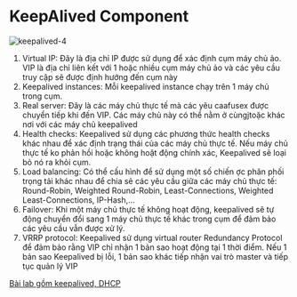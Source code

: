 # KeepAlived Component

![keepalived-4](https://user-images.githubusercontent.com/54473576/226542074-a6601e3c-8036-4816-b192-6d7c477ed3b8.png)

1. Virtual IP: Đây là địa chỉ IP được sử dụng để xác định cụm máy chủ ảo. VIP là địa chỉ liên kết với 1 hoặc nhiều cụm máy chủ ảo và các yêu cầu truy cập sẽ được định hướng đến cụm này
2. Keepalived instances: Mỗi keepalived instance chạy trên 1 máy chủ trong cụm.
3. Real server: Đây là các máy chủ thực tế mà các yêu caafusex được chuyển tiếp khi đến VIP. Các máy chủ này có thể nằm ở cùngjtoặc khác nơi với các máy chủ keepalived
4. Health checks: Keepalived sử dụng các phương thức health checks khác nhau để xác định trạng thái của các máy chủ thực tế. Nếu máy chủ thực tế ko phản hồi hoặc không hoặt động chính xác, Keepalived sẽ loại bỏ nó ra khỏi cụm.
5. Load balancing: Có thể cấu hình để sử dụng một số chiến ợc phân phối trọng tải khác nhau để chia sẻ các yêu cầu giữa các máy chủ thực tế: Round-Robin, Weighted Round-Robin, Least-Connections, Weighted Least-Connections, IP-Hash,...
6. Failover: Khi một máy chủ thực tế không hoạt động, keepalived sẽ tự động chuyển đổi sang 1 máy chủ thực tế khác trong cụm để đảm bảo các yêu cầu vẫn được xử lý.
7. VRRP protocol: Keepalived sử dụng virtual router Redundancy Protocol để đảm bảo rằng VIP chỉ nhận 1 bản sao hoạt động tại 1 thời điểm. Nếu 1 bản sao Keepalived bị lỗi, 1 bản sao khác tiếp nhận vai trò master và tiếp tục quản lý VIP

[Bài lab gồm keepalived, DHCP](https://github.com/godkid1412/Lab_gateway-keepalived/blob/main/Lab_3.md)
